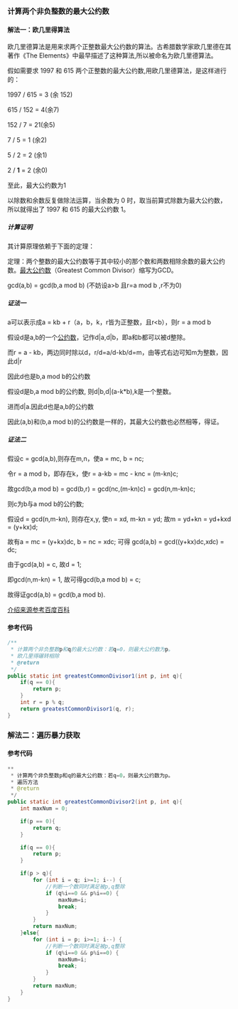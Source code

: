 ### 计算两个非负整数的最大公约数



#### 解法一：欧几里得算法

欧几里德算法是用来求两个正整数最大公约数的算法。古希腊数学家欧几里德在其著作《The Elements》中最早描述了这种算法,所以被命名为欧几里德算法。

假如需要求 1997 和 615 两个正整数的最大公约数,用欧几里德算法，是这样进行的：

1997 / 615 = 3 (余 152)

615 / 152 = 4(余7)

152 / 7 = 21(余5)

7 / 5 = 1 (余2)

5 / 2 = 2 (余1)

2 / **1** = 2 (余0)

至此，最大公约数为1

以除数和余数反复做除法运算，当余数为 0 时，取当前算式除数为最大公约数，所以就得出了 1997 和 615 的最大公约数 1。



##### 计算证明

其计算原理依赖于下面的定理：

定理：两个整数的最大公约数等于其中较小的那个数和两数相除余数的最大公约数。[最大公约数](https://baike.baidu.com/item/最大公约数)（Greatest Common Divisor）缩写为GCD。

gcd(a,b) = gcd(b,a mod b) (不妨设a>b 且r=a mod b ,r不为0)

##### 证法一

a可以表示成a = kb + r（a，b，k，r皆为正整数，且r<b），则r = a mod b

假设d是a,b的一个[公约数](https://baike.baidu.com/item/公约数)，记作d|a,d|b，即a和b都可以被d整除。

而r = a - kb，两边同时除以d，r/d=a/d-kb/d=m，由等式右边可知m为整数，因此d|r

因此d也是b,a mod b的公约数

假设d是b,a mod b的公约数, 则d|b,d|(a-k*b),k是一个整数。

进而d|a.因此d也是a,b的公约数

因此(a,b)和(b,a mod b)的公约数是一样的，其最大公约数也必然相等，得证。

##### 证法二

假设c = gcd(a,b),则存在m,n，使a = mc, b = nc;

令r = a mod b，即存在k，使r = a-kb = mc - knc = (m-kn)c;

故gcd(b,a mod b) = gcd(b,r) = gcd(nc,(m-kn)c) = gcd(n,m-kn)c;

则c为b与a mod b的公约数;

假设d = gcd(n,m-kn), 则存在x,y, 使n = xd, m-kn = yd; 故m = yd+kn = yd+kxd = (y+kx)d;

故有a = mc = (y+kx)dc, b = nc = xdc; 可得 gcd(a,b) = gcd((y+kx)dc,xdc) = dc;

由于gcd(a,b) = c, 故d = 1;

即gcd(n,m-kn) = 1, 故可得gcd(b,a mod b) = c;

故得证gcd(a,b) = gcd(b,a mod b).



<u>介绍来源参考百度百科</u> 

#### 参考代码

```java
/**
 * 计算两个非负整数p和q的最大公约数：若q=0，则最大公约数为p。
 * 欧几里得碾转相除
 * @return
 */
public static int greatestCommonDivisor1(int p, int q){
    if(q == 0){
        return p;
    }
    int r = p % q;
    return greatestCommonDivisor1(q, r);
}
```

### 解法二：遍历暴力获取

#### 参考代码

```java
**
 * 计算两个非负整数p和q的最大公约数：若q=0，则最大公约数为p。
 * 遍历方法
 * @return
 */
public static int greatestCommonDivisor2(int p, int q){
    int maxNum = 0;

    if(p == 0){
        return q;
    }

    if(q == 0){
        return p;
    }

    if(p > q){
        for (int i = q; i>=1; i--) {
            //判断一个数同时满足被p,q整除
            if (q%i==0 && p%i==0) {
                maxNum=i;
                break;
            }
        }
        return maxNum;
    }else{
        for (int i = p; i>=1; i--) {
            //判断一个数同时满足被p,q整除
            if (q%i==0 && p%i==0) {
                maxNum=i;
                break;
            }
        }
        return maxNum;
    }
}
```